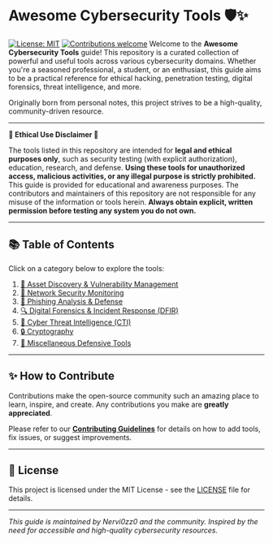 # Awesome Cybersecurity Tools 🛡️✨

[![License: MIT](https://img.shields.io/badge/License-MIT-yellow.svg)](https://opensource.org/licenses/MIT)
[![Contributions welcome](https://img.shields.io/badge/contributions-welcome-brightgreen.svg?style=flat)](./CONTRIBUTING.md)
Welcome to the **Awesome Cybersecurity Tools** guide! This repository is a curated collection of powerful and useful tools across various cybersecurity domains. Whether you're a seasoned professional, a student, or an enthusiast, this guide aims to be a practical reference for ethical hacking, penetration testing, digital forensics, threat intelligence, and more.

Originally born from personal notes, this project strives to be a high-quality, community-driven resource.

---

**🚨 Ethical Use Disclaimer 🚨**

The tools listed in this repository are intended for **legal and ethical purposes only**, such as security testing (with explicit authorization), education, research, and defense. **Using these tools for unauthorized access, malicious activities, or any illegal purpose is strictly prohibited.** This guide is provided for educational and awareness purposes. The contributors and maintainers of this repository are not responsible for any misuse of the information or tools herein. **Always obtain explicit, written permission before testing any system you do not own.**

---

## 📚 Table of Contents

Click on a category below to explore the tools:

1.  [🧭 Asset Discovery & Vulnerability Management](./tools/01-asset-discovery-vulnerability-management.md)
2.  [📡 Network Security Monitoring](./tools/02-network-security-monitoring.md)
3.  [🎣 Phishing Analysis & Defense](./tools/03-phishing-analysis-defense.md)
4.  [🔍 Digital Forensics & Incident Response (DFIR)](./tools/04-digital-forensics-incident-response.md)
5.  [🧠 Cyber Threat Intelligence (CTI)](./tools/05-cyber-threat-intelligence.md)
6.  [🔒 Cryptography](./tools/06-cryptography.md)
7.  [🧩 Miscellaneous Defensive Tools](./tools/07-miscellaneous-defensive-tools.md)

---

## ✨ How to Contribute

Contributions make the open-source community such an amazing place to learn, inspire, and create. Any contributions you make are **greatly appreciated**.

Please refer to our [**Contributing Guidelines**](./CONTRIBUTING.md) for details on how to add tools, fix issues, or suggest improvements.

---

## 📜 License

This project is licensed under the MIT License - see the [LICENSE](./LICENSE) file for details.

---

*This guide is maintained by Nervi0zz0 and the community. Inspired by the need for accessible and high-quality cybersecurity resources.*